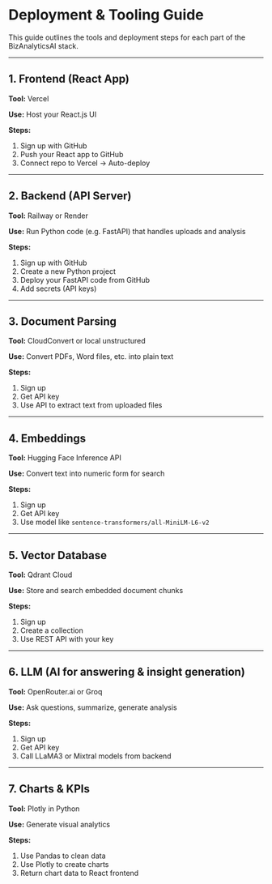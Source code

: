# Deployment & Tooling Guide

This guide outlines the tools and deployment steps for each part of the BizAnalyticsAI stack.

---

## 1. Frontend (React App)
**Tool:** Vercel

**Use:** Host your React.js UI

**Steps:**
1. Sign up with GitHub
2. Push your React app to GitHub
3. Connect repo to Vercel → Auto-deploy

---

## 2. Backend (API Server)
**Tool:** Railway or Render

**Use:** Run Python code (e.g. FastAPI) that handles uploads and analysis

**Steps:**
1. Sign up with GitHub
2. Create a new Python project
3. Deploy your FastAPI code from GitHub
4. Add secrets (API keys)

---

## 3. Document Parsing
**Tool:** CloudConvert or local unstructured

**Use:** Convert PDFs, Word files, etc. into plain text

**Steps:**
1. Sign up
2. Get API key
3. Use API to extract text from uploaded files

---

## 4. Embeddings
**Tool:** Hugging Face Inference API

**Use:** Convert text into numeric form for search

**Steps:**
1. Sign up
2. Get API key
3. Use model like `sentence-transformers/all-MiniLM-L6-v2`

---

## 5. Vector Database
**Tool:** Qdrant Cloud

**Use:** Store and search embedded document chunks

**Steps:**
1. Sign up
2. Create a collection
3. Use REST API with your key

---

## 6. LLM (AI for answering & insight generation)
**Tool:** OpenRouter.ai or Groq

**Use:** Ask questions, summarize, generate analysis

**Steps:**
1. Sign up
2. Get API key
3. Call LLaMA3 or Mixtral models from backend

---

## 7. Charts & KPIs
**Tool:** Plotly in Python

**Use:** Generate visual analytics

**Steps:**
1. Use Pandas to clean data
2. Use Plotly to create charts
3. Return chart data to React frontend 
